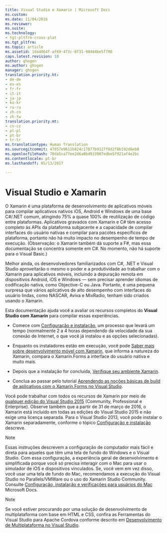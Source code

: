 ```yaml
---
title: Visual Studio e Xamarin | Microsoft Docs
ms.custom: 
ms.date: 11/04/2016
ms.reviewer: 
ms.suite: 
ms.technology:
- tgt-pltfrm-cross-plat
ms.tgt_pltfrm: 
ms.topic: article
ms.assetid: 1da4064f-af69-472c-8f31-98484be5f790
caps.latest.revision: 10
author: ghogen
ms.author: ghogen
manager: ghogen
translation.priority.ht:
- de-de
- es-es
- fr-fr
- it-it
- ja-jp
- ko-kr
- ru-ru
- zh-cn
- zh-tw
translation.priority.mt:
- cs-cz
- pl-pl
- pt-br
- tr-tr
ms.translationtype: Human Translation
ms.sourcegitcommit: 47057e9611b824c17077b9127f8d2f8b192d6eb8
ms.openlocfilehash: 78da5ca77ee2d6a8bd933907edbe5f921af4e2bc
ms.contentlocale: pt-br
ms.lasthandoff: 05/13/2017

---
```

# <a name="visual-studio-and-xamarin"></a>Visual Studio e Xamarin
O Xamarin é uma plataforma de desenvolvimento de aplicativos móveis para compilar aplicativos nativos iOS, Android e Windows de uma base C#/.NET comum, atingindo 75% a quase 100% de reutilização de código entre plataformas. Aplicativos gravados com Xamarin e C# têm acesso completo às APIs da plataforma subjacente e a capacidade de compilar interfaces do usuário nativas e compilar para pacotes específicos de plataforma, portanto não há muito impacto no desempenho de tempo de execução. (Observação: o Xamarin também dá suporte a F#, mas essa documentação se concentra somente em C#. No momento, não há suporte para o Visual Basic.)  
  
 Melhor ainda, os desenvolvedores familiarizados com C#, .NET e Visual Studio aproveitarão o mesmo o poder e a produtividade ao trabalhar com o Xamarin para aplicativos móveis, incluindo a depuração remota em dispositivos Android, iOS e Windows — sem precisar aprender idiomas de codificação nativa, como Objective-C ou Java. Portanto, é uma pequena surpresa que vários aplicativos de alto desempenho com interfaces do usuário lindas, como NASCAR, Aviva e MixRadio, tenham sido criados usando o Xamarin.  
  
 Esta documentação ajuda você a avaliar os recursos completos do **Visual Studio com Xamarin** para compilar essas experiências.  
  
-   Comece com [Configuração e instalação](../cross-platform/setup-and-install.md), um processo que levará um tempo (normalmente 2 a 4 horas dependendo da velocidade da sua conexão de Internet, o que você já instalou e as opções selecionadas).  
  
-   Enquanto os instaladores estão em execução, você pode [Saber mais sobre desenvolvimento móvel com Xamarin](../cross-platform/learn-about-mobile-development-with-xamarin.md), que informa a natureza do Xamarin, compara o Xamarin.Forms a interface do usuário nativa e muito mais.  
  
-   Depois que a instalação for concluída, [Verifique seu ambiente Xamarin](../cross-platform/verify-your-xamarin-environment.md).  
  
-   Conclua ao passar pelo tutorial [Aprendendo as noções básicas de build de aplicativos com o Xamarin.Forms no Visual Studio](../cross-platform/learn-app-building-basics-with-xamarin-forms-in-visual-studio.md).  
  
 Você pode trabalhar com todos os recursos de Xamarin por meio de [qualquer edição do Visual Studio 2015](https://www.visualstudio.com/vs-2015-product-editions) (Community, Professional e Enterprise). Observe também que a partir de 31 de março de 2016, o Xamarin está incluído em todas as edições do Visual Studio 2015 e não exige uma licença separada. Para o Visual Studio 2013, você pode instalar o Xamarin separadamente, conforme o tópico [Configuração e instalação](../cross-platform/setup-and-install.md) descreve.  
  
> [!NOTE]
>  Essas instruções descrevem a configuração de computador mais fácil e direta para aqueles que têm uma tela de fundo do Windows e o Visual Studio. Com essa configuração, a experiência geral de desenvolvimento é simplificada porque você só precisa interagir com o Mac para usar o simulador de iOS e dispositivos vinculados. Se, você vem em vez disso, você usar uma tela de fundo do Mac, recomendamos a execução do Visual Studio no Parallels/VMWare ou o uso do Xamarin Studio Community. Consulte [Configuração, instalação e verificações para usuários do Mac](../cross-platform/setup-install-and-verifications-for-mac-users.md) Microsoft Docs.  
  
> [!NOTE]
>  Se você estiver procurando por uma solução de desenvolvimento de multiplataforma com base em HTML e CSS, confira as Ferramentas do Visual Studio para Apache Cordova conforme descrito em [Desenvolvimento de Multiplataforma no Visual Studio](../cross-platform/cross-platform-mobile-development-in-visual-studio.md#HTML).
